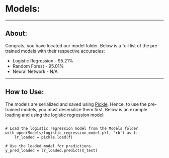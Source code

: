 # Models:
---

## About:
Congrats, you have located our model folder. 
Below is a full list of the pre-trained models with their respective accuracies:
* Logistic Regression - 95.21% 
* Random Forest - 95.01% 
* Neural Network - N/A
---

## How to Use:
The models are serialized and saved using [Pickle](https://docs.python.org/3/library/pickle.html). Hence, to use the pre-trained models, you must deserialize them first. Below is an example loading and using the logistic regression model:
```

# Load the logistic regression model from the Models folder
with open(Models/logistic_regression_model.pkl, 'rb') as f:
    lr_loaded = pickle.load(f)

# Use the loaded model for predictions
y_pred_loaded = lr_loaded.predict(X_test)

```